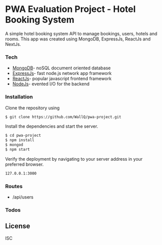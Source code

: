 # PWA Evaluation Project - Hotel Booking System
A simple hotel booking system API to manage bookings, users, hotels and rooms.
This app was created using MongoDB, ExpressJs, ReactJs and NextJs.

### Tech
* [MongoDB]- noSQL document oriented database
* [ExpressJs]- fast node.js network app framework
* [ReactJs]- popular javascript frontend framework
* [NodeJs]- evented I/O for the backend

### Installation
Clone the repository using

```sh
$ git clone https://github.com/WallQ/pwa-project.git
```
Install the dependencies and start the server.

```sh
$ cd pwa-project
$ npm install
$ mongod
$ npm start
```
Verify the deployment by navigating to your server address in your preferred browser.

```sh
127.0.0.1:3000
```

### Routes
* /api/users

### Todos

License
----
ISC

[MongoDB]:<https://www.mongodb.com/>
[ExpressJs]: <https://expressjs.com/>
[ReactJs]: <https://reactjs.org/>
[NodeJs]: <https://nodejs.org/>